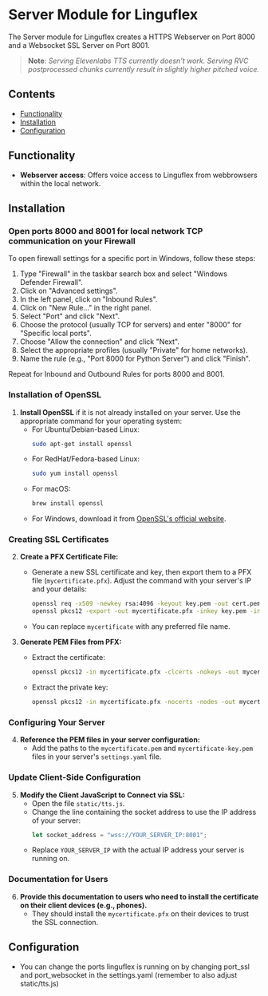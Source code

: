 # Server Module for Linguflex

The Server module for Linguflex creates a HTTPS Webserver on Port 8000 and a Websocket SSL Server on Port 8001.

> **Note**: *Serving Elevenlabs TTS currently doesn't work. Serving RVC postprocessed chunks currently result in slightly higher pitched voice.*

## Contents

- [Functionality](#functionality)
- [Installation](#installation)
- [Configuration](#configuration)

## Functionality

- **Webserver access**: Offers voice access to Linguflex from webbrowsers within the local network.

## Installation

### Open ports 8000 and 8001 for local network TCP communication on your Firewall

To open firewall settings for a specific port in Windows, follow these steps:

1. Type "Firewall" in the taskbar search box and select "Windows Defender Firewall".
2. Click on "Advanced settings".
3. In the left panel, click on "Inbound Rules".
4. Click on "New Rule..." in the right panel.
5. Select "Port" and click "Next".
6. Choose the protocol (usually TCP for servers) and enter "8000" for "Specific local ports".
7. Choose "Allow the connection" and click "Next".
8. Select the appropriate profiles (usually "Private" for home networks).
9. Name the rule (e.g., "Port 8000 for Python Server") and click "Finish".

Repeat for Inbound and Outbound Rules for ports 8000 and 8001.

### Installation of OpenSSL
1. **Install OpenSSL** if it is not already installed on your server. Use the appropriate command for your operating system:
   - For Ubuntu/Debian-based Linux:
     ```bash
     sudo apt-get install openssl
     ```
   - For RedHat/Fedora-based Linux:
     ```bash
     sudo yum install openssl
     ```
   - For macOS:
     ```bash
     brew install openssl
     ```
   - For Windows, download it from [OpenSSL's official website](https://www.openssl.org/).

### Creating SSL Certificates
2. **Create a PFX Certificate File:**
   - Generate a new SSL certificate and key, then export them to a PFX file (`mycertificate.pfx`). Adjust the command with your server's IP and your details:
     ```bash
     openssl req -x509 -newkey rsa:4096 -keyout key.pem -out cert.pem -days 365
     openssl pkcs12 -export -out mycertificate.pfx -inkey key.pem -in cert.pem
     ```
   - You can replace `mycertificate` with any preferred file name.

3. **Generate PEM Files from PFX:**
   - Extract the certificate:
     ```bash
     openssl pkcs12 -in mycertificate.pfx -clcerts -nokeys -out mycertificate.pem
     ```
   - Extract the private key:
     ```bash
     openssl pkcs12 -in mycertificate.pfx -nocerts -nodes -out mycertificate-key.pem
     ```

### Configuring Your Server
4. **Reference the PEM files in your server configuration:**
   - Add the paths to the `mycertificate.pem` and `mycertificate-key.pem` files in your server's `settings.yaml` file. 

### Update Client-Side Configuration
5. **Modify the Client JavaScript to Connect via SSL:**
   - Open the file `static/tts.js`.
   - Change the line containing the socket address to use the IP address of your server:
     ```javascript
     let socket_address = "wss://YOUR_SERVER_IP:8001";
     ```
   - Replace `YOUR_SERVER_IP` with the actual IP address your server is running on.

### Documentation for Users
6. **Provide this documentation to users who need to install the certificate on their client devices (e.g., phones).**
   - They should install the `mycertificate.pfx` on their devices to trust the SSL connection.

## Configuration

- You can change the ports linguflex is running on by changing port_ssl and port_websocket in the settings.yaml (remember to also adjust static/tts.js)